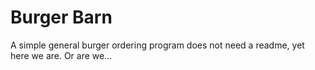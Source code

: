 # Burger Barn
A simple general burger ordering program
does not need a readme, yet here we are. Or are we...